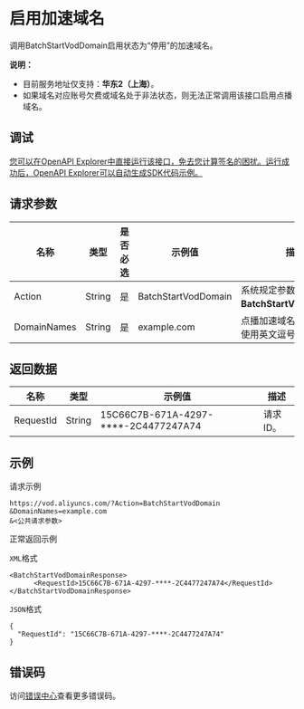 # 启用加速域名

调用BatchStartVodDomain启用状态为“停用”的加速域名。

**说明：**

-   目前服务地址仅支持：**华东2（上海）**。
-   如果域名对应账号欠费或域名处于非法状态，则无法正常调用该接口启用点播域名。

## 调试

[您可以在OpenAPI Explorer中直接运行该接口，免去您计算签名的困扰。运行成功后，OpenAPI Explorer可以自动生成SDK代码示例。](https://api.aliyun.com/#product=vod&api=BatchStartVodDomain&type=RPC&version=2017-03-21)

## 请求参数

|名称|类型|是否必选|示例值|描述|
|--|--|----|---|--|
|Action|String|是|BatchStartVodDomain|系统规定参数。取值：**BatchStartVodDomain**。 |
|DomainNames|String|是|example.com|点播加速域名。多个域名使用英文逗号（,）分隔。 |

## 返回数据

|名称|类型|示例值|描述|
|--|--|---|--|
|RequestId|String|15C66C7B-671A-4297-\*\*\*\*-2C4477247A74|请求ID。 |

## 示例

请求示例

```
https://vod.aliyuncs.com/?Action=BatchStartVodDomain
&DomainNames=example.com
&<公共请求参数>
```

正常返回示例

`XML`格式

```
<BatchStartVodDomainResponse>
      <RequestId>15C66C7B-671A-4297-****-2C4477247A74</RequestId>
</BatchStartVodDomainResponse>
```

`JSON`格式

```
{
  "RequestId": "15C66C7B-671A-4297-****-2C4477247A74"
}
```

## 错误码

访问[错误中心](https://error-center.aliyun.com/status/product/vod)查看更多错误码。


